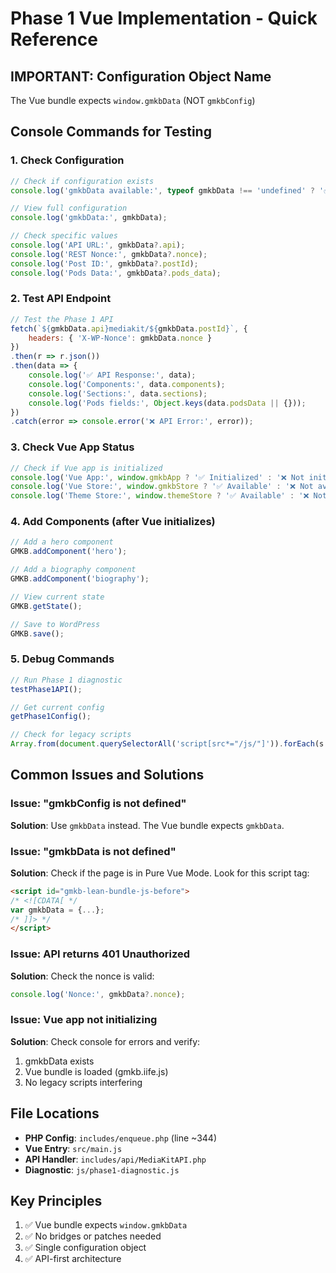 # Phase 1 Vue Implementation - Quick Reference

## IMPORTANT: Configuration Object Name
The Vue bundle expects `window.gmkbData` (NOT `gmkbConfig`)

## Console Commands for Testing

### 1. Check Configuration
```javascript
// Check if configuration exists
console.log('gmkbData available:', typeof gmkbData !== 'undefined' ? '✅ YES' : '❌ NO');

// View full configuration
console.log('gmkbData:', gmkbData);

// Check specific values
console.log('API URL:', gmkbData?.api);
console.log('REST Nonce:', gmkbData?.nonce);
console.log('Post ID:', gmkbData?.postId);
console.log('Pods Data:', gmkbData?.pods_data);
```

### 2. Test API Endpoint
```javascript
// Test the Phase 1 API
fetch(`${gmkbData.api}mediakit/${gmkbData.postId}`, {
    headers: { 'X-WP-Nonce': gmkbData.nonce }
})
.then(r => r.json())
.then(data => {
    console.log('✅ API Response:', data);
    console.log('Components:', data.components);
    console.log('Sections:', data.sections);
    console.log('Pods fields:', Object.keys(data.podsData || {}));
})
.catch(error => console.error('❌ API Error:', error));
```

### 3. Check Vue App Status
```javascript
// Check if Vue app is initialized
console.log('Vue App:', window.gmkbApp ? '✅ Initialized' : '❌ Not initialized');
console.log('Vue Store:', window.gmkbStore ? '✅ Available' : '❌ Not available');
console.log('Theme Store:', window.themeStore ? '✅ Available' : '❌ Not available');
```

### 4. Add Components (after Vue initializes)
```javascript
// Add a hero component
GMKB.addComponent('hero');

// Add a biography component
GMKB.addComponent('biography');

// View current state
GMKB.getState();

// Save to WordPress
GMKB.save();
```

### 5. Debug Commands
```javascript
// Run Phase 1 diagnostic
testPhase1API();

// Get current config
getPhase1Config();

// Check for legacy scripts
Array.from(document.querySelectorAll('script[src*="/js/"]')).forEach(s => console.log(s.src));
```

## Common Issues and Solutions

### Issue: "gmkbConfig is not defined"
**Solution**: Use `gmkbData` instead. The Vue bundle expects `gmkbData`.

### Issue: "gmkbData is not defined"
**Solution**: Check if the page is in Pure Vue Mode. Look for this script tag:
```html
<script id="gmkb-lean-bundle-js-before">
/* <![CDATA[ */
var gmkbData = {...};
/* ]]> */
</script>
```

### Issue: API returns 401 Unauthorized
**Solution**: Check the nonce is valid:
```javascript
console.log('Nonce:', gmkbData?.nonce);
```

### Issue: Vue app not initializing
**Solution**: Check console for errors and verify:
1. gmkbData exists
2. Vue bundle is loaded (gmkb.iife.js)
3. No legacy scripts interfering

## File Locations

- **PHP Config**: `includes/enqueue.php` (line ~344)
- **Vue Entry**: `src/main.js`
- **API Handler**: `includes/api/MediaKitAPI.php`
- **Diagnostic**: `js/phase1-diagnostic.js`

## Key Principles
1. ✅ Vue bundle expects `window.gmkbData`
2. ✅ No bridges or patches needed
3. ✅ Single configuration object
4. ✅ API-first architecture
